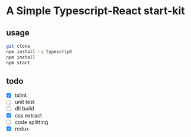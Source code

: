 # A Simple Typescript-React start-kit

## usage
```bash
git clone
npm install -g typescript
npm install
npm start
```

## todo
- [x] tslint
- [ ] unit test
- [ ] dll build
- [x] css extract
- [ ] code splitting
- [x] redux
